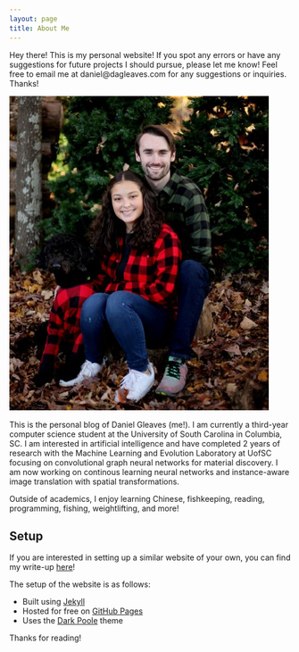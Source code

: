```yaml
---
layout: page
title: About Me
---
```


<p class="message">
  Hey there! This is my personal website! If you spot any errors or have any suggestions for future projects I should pursue, please let me know! Feel free to email me at daniel@dagleaves.com for any suggestions or inquiries. Thanks!
</p>

![me](assets/profile.jpg)

This is the personal blog of Daniel Gleaves (me!). I am currently a third-year computer science student at the University of South Carolina in Columbia, SC. I am interested in artificial intelligence and have completed 2 years of research with the Machine Learning and Evolution Laboratory at UofSC focusing on convolutional graph neural networks for material discovery. I am now working on continous learning neural networks and instance-aware image translation with spatial transformations.

Outside of academics, I enjoy learning Chinese, fishkeeping, reading, programming, fishing, weightlifting, and more!

## Setup

If you are interested in setting up a similar website of your own, you can find my write-up [here](https://dagleaves.github.io/2022/01/11/setup-website)! 

The setup of the website is as follows:

- Built using [Jekyll](https://jekyllrb.com)
- Hosted for free on [GitHub Pages](https://pages.github.com)
- Uses the [Dark Poole](https://github.com/andrewhwanpark/dark-poole) theme

Thanks for reading!
